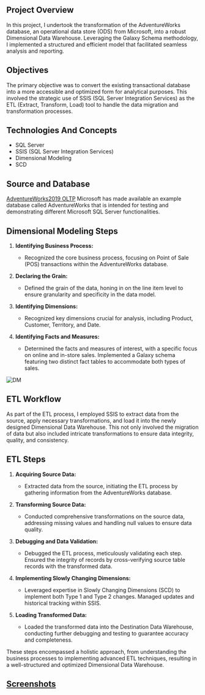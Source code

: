 ## Project Overview
In this project, I undertook the transformation of the AdventureWorks database, an operational data store (ODS) from Microsoft, into a robust Dimensional Data Warehouse. Leveraging the Galaxy Schema methodology, I implemented a structured and efficient model that facilitated seamless analysis and reporting.

## Objectives
The primary objective was to convert the existing transactional database into a more accessible and optimized form for analytical purposes. This involved the strategic use of SSIS (SQL Server Integration Services) as the ETL (Extract, Transform, Load) tool to handle the data migration and transformation processes.

## Technologies And Concepts
- SQL Server
- SSIS (SQL Server Integration Services)
- Dimensional Modeling
- SCD

## Source and Database
[AdventureWorks2019 OLTP](https://learn.microsoft.com/en-us/sql/samples/adventureworks-install-configure?view=sql-server-ver16&tabs=ssms)
Microsoft has made available an example database called AdventureWorks that is intended for testing and demonstrating different Microsoft SQL Server functionalities.


## Dimensional Modeling Steps

1. **Identifying Business Process:**
   - Recognized the core business process, focusing on Point of Sale (POS) transactions within the AdventureWorks database.

2. **Declaring the Grain:**
   - Defined the grain of the data, honing in on the line item level to ensure granularity and specificity in the data model.

3. **Identifying Dimensions:**
   - Recognized key dimensions crucial for analysis, including Product, Customer, Territory, and Date.

4. **Identifying Facts and Measures:**
   - Determined the facts and measures of interest, with a specific focus on online and in-store sales. Implemented a Galaxy schema featuring two distinct fact tables to accommodate both types of sales.

![DM](https://github.com/omarkhalled/DataWarehouse-GalaxySchema-SSIS/blob/main/ScreenShoots/DM.png?raw=true)
 
## ETL Workflow
As part of the ETL process, I employed SSIS to extract data from the source, apply necessary transformations, and load it into the newly designed Dimensional Data Warehouse. This not only involved the migration of data but also included intricate transformations to ensure data integrity, quality, and consistency.


## ETL Steps

1. **Acquiring Source Data:**
   - Extracted data from the source, initiating the ETL process by gathering information from the AdventureWorks database.

2. **Transforming Source Data:**
   - Conducted comprehensive transformations on the source data, addressing missing values and handling null values to ensure data quality.

3. **Debugging and Data Validation:**
   - Debugged the ETL process, meticulously validating each step. Ensured the integrity of records by cross-verifying source table records with the transformed data.

4. **Implementing Slowly Changing Dimensions:**
   - Leveraged expertise in Slowly Changing Dimensions (SCD) to implement both Type 1 and Type 2 changes. Managed updates and historical tracking within SSIS.

5. **Loading Transformed Data:**
   - Loaded the transformed data into the Destination Data Warehouse, conducting further debugging and testing to guarantee accuracy and completeness.

These steps encompassed a holistic approach, from understanding the business processes to implementing advanced ETL techniques, resulting in a well-structured and optimized Dimensional Data Warehouse.

## [Screenshots](ScreenShoots)
